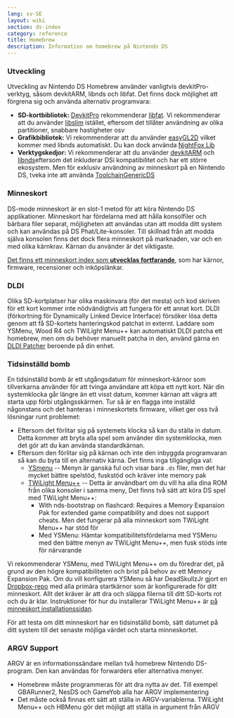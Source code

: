 ```yaml
---
lang: sv-SE
layout: wiki
section: ds-index
category: reference
title: Homebrew
description: Information om homebrew på Nintendo DS
---
```


### Utveckling

Utveckling av Nintendo DS Homebrew använder vanligtvis devkitPro-verktyg, såsom devkitARM, libnds och libfat. Det finns dock möjlighet att förgrena sig och använda alternativ programvara:

- **SD-kortbibliotek:** [DevkitPro](https://devkitpro.org/) rekommenderar [libfat](https://github.com/devkitPro/libfat). Vi rekommenderar att du använder [libslim](https://github.com/DS-Homebrew/libslim/) istället, eftersom det tillåter användning av olika partitioner, snabbare hastigheter osv
- **Grafikbibliotek:** Vi rekommenderar att du använder [easyGL2D](http://rel.phatcode.net/junk.php?id=117) vilket kommer med libnds automatiskt. Du kan dock använda [NightFox Lib](https://github.com/knightfox75/nds_nflib)
- **Verktygskedjor:** Vi rekommenderar att du använder [devkitARM](https://devkitpro.org/wiki/Getting_Started) och [libnds](https://libnds.devkitpro.org/)eftersom det inkluderar DSi kompatibilitet och har ett större ekosystem. Men för exklusiv användning av minneskort på en Nintendo DS, tveka inte att använda [ToolchainGenericDS](https://bitbucket.org/Coto88/toolchaingenericds)

### Minneskort

DS-mode minneskort är en slot-1 metod för att köra Nintendo DS applikationer. Minneskort har fördelarna med att hålla konsolfiler och bärbara filer separat, möjligheten att användas utan att modda ditt system och kan användas på DS Phat/Lite-konsoler. Till skillnad från att modda själva konsolen finns det dock flera minneskort på marknaden, var och en med olika kärnkrav. Kärnan du använder är det viktigaste.

[Det finns ett minneskort index som **utvecklas fortfarande**](https://nightyoshi370.github.io/mm-github-pages-starter/), som har kärnor, firmware, recensioner och inköpslänkar.

### DLDI

Olika SD-kortplatser har olika maskinvara (för det mesta) och kod skriven för ett kort kommer inte nödvändigtvis att fungera för ett annat kort. DLDI (förkortning för Dynamically Linked Device Interface) försöker lösa detta genom att få SD-kortets hanteringskod patchat in externt. Laddare som YSMenu, Wood R4 och TWiLight Menu++ kan automatiskt DLDI patcha ett homebrew, men om du behöver manuellt patcha in den, använd gärna en [DLDI Patcher](https://www.chishm.com/DLDI#tools) beroende på din enhet.

### Tidsinställd bomb

En tidsinställd bomb är ett utgångsdatum för minneskort-kärnor som tillverkarna använder för att tvinga användare att köpa ett nytt kort. När din systemklocka går längre än ett visst datum, kommer kärnan att vägra att starta upp förbi utgångsskärmen. Tur så är en flagga inte inställd någonstans och det hanteras i minneskortets firmware, vilket ger oss två lösningar runt problemet:

- Eftersom det förlitar sig på systemets klocka så kan du ställa in datum. Detta kommer att bryta alla spel som använder din systemklocka, men det gör att du kan använda standardkärnan.
- Eftersom den förlitar sig på kärnan och inte den inbyggda programvaran så kan du byta till en alternativ kärna. Det finns inga tillgängliga val:
   - [YSmenu](https://gbatemp.net/threads/retrogamefan-updates-releases.267243/) -- Menyn är ganska ful och visar bara `.ds` filer, men det har mycket bättre spelstöd, fuskstöd och kräver inte memory pak
   - [TWiLight Menu++](https://github.com/DS-Homebrew/TWiLightMenu) -- Detta är användbart om du vill ha alla dina ROM från olika konsoler i samma meny, Det finns två sätt att köra DS spel med TWiLight Menu++:
      - With nds-bootstrap on flashcard: Requires a Memory Expansion Pak for extended game compatibility and does not support cheats. Men det fungerar på alla minneskort som TWiLight Menu++ har stöd för
      - Med YSMenu: Hämtar kompatibilitetsfördelarna med YSMenu med den bättre menyn av TWiLight Menu++, men fusk stöds inte för närvarande

Vi rekommenderar YSMenu, med TWiLight Menu++ om du föredrar det, på grund av den högre kompatibiliteten och brist på behov av ett Memory Expansion Pak. Om du vill konfigurera YSMenu så har DeadSkullzJr gjort en [Dropbox-repo](https://www.dropbox.com/sh/egadrhxj8gimu5t/AACv2KqWmeXEHkxoYRluobxha?dl=0) med alla primära startkärnor som är konfigurerade för ditt minneskort. Allt det kräver är att dra och släppa filerna till ditt SD-korts rot och du är klar. Instruktioner för hur du installerar TWiLight Menu++ är [på minneskort installationssidan](../twilightmenu/installing-flashcard).

För att testa om ditt minneskort har en tidsinställd bomb, sätt datumet på ditt system till det senaste möjliga värdet och starta minneskortet.

### ARGV Support
ARGV är en informationssändare mellan två homebrew Nintendo DS-program. Den kan användas för forwarders eller alternativa menyer.

- Homebrew måste programmeras för att dra nytta av det. Till exempel GBARunner2, NesDS och GameYob alla har ARGV implementering
- Det måste också finnas ett sätt att ställa in ARGV-variablerna. TWiLight Menu++ och HBMenu gör det möjligt att ställa in argument från ARGV
